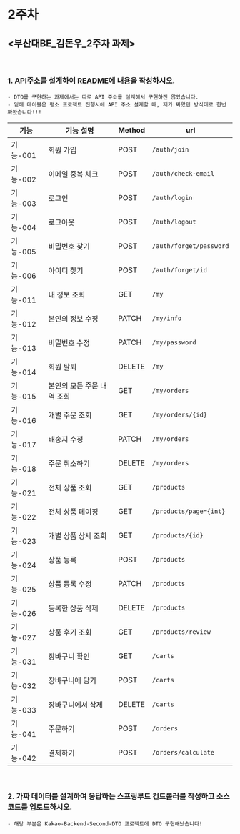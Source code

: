 
# 2주차


## **<부산대BE_김돈우_2주차 과제>**
<br>

### 1. API주소를 설계하여 README에 내용을 작성하시오.

```
- DTO를 구현하는 과제에서는 따로 API 주소를 설계해서 구현하진 않았습니다.
- 밑에 테이블은 평소 프로젝트 진행시에 API 주소 설계할 때, 제가 짜왔던 방식대로 한번 짜봤습니다!!!
```

| 기능     | 기능 설명           | Method | url                   |
|--------|-----------------|--------|-----------------------|
| 기능-001 | 회원 가입           | POST   | `/auth/join`          |
| 기능-002 | 이메일 중복 체크       | POST   | `/auth/check-email`   |
| 기능-003 | 로그인             | POST   | `/auth/login`         |
| 기능-004 | 로그아웃            | POST   | `/auth/logout`        |
| 기능-005 | 비밀번호 찾기         | POST   | `/auth/forget/password` |
| 기능-006 | 아이디 찾기          | POST   | `/auth/forget/id`     |
| 기능-011 | 내 정보 조회         | GET    | `/my`                 |
| 기능-012 | 본인의 정보 수정       | PATCH  | `/my/info`            |
| 기능-013 | 비밀번호 수정         | PATCH  | `/my/password`        |
| 기능-014 | 회원 탈퇴           | DELETE | `/my`                 |
| 기능-015 | 본인의 모든 주문 내역 조회 | GET    | `/my/orders`          |
| 기능-016 | 개별 주문 조회        | GET    | `/my/orders/{id}`     |
| 기능-017 | 배송지 수정          | PATCH  | `/my/orders`          |
| 기능-018 | 주문 취소하기         | DELETE | `/my/orders`          |
| 기능-021 | 전체 상품 조회        | GET    | `/products`           |
| 기능-022 | 전체 상품 페이징       | GET    | `/products/page={int}` |
| 기능-023 | 개별 상품 상세 조회     | GET    | `/products/{id}`      |
| 기능-024 | 상품 등록           | POST   | `/products`           |
| 기능-025 | 상품 등록 수정        | PATCH  | `/products`           |
| 기능-026 | 등록한 상품 삭제	      | DELETE | `/products`           |
| 기능-027 | 상품 후기 조회        | GET    | `/products/review`    |
| 기능-031 | 장바구니 확인	        | GET    | `/carts`              |
| 기능-032 | 장바구니에 담기	       | POST   | `/carts`              |
| 기능-033 | 장바구니에서 삭제       | DELETE | `/carts`              |
| 기능-041 | 주문하기            | POST    | `/orders`             |
| 기능-042 | 결제하기            | POST    | `/orders/calculate`   |







<br>

### 2. 가짜 데이터를 설계하여 응답하는 스프링부트 컨트롤러를 작성하고 소스코드를 업로드하시오.

```
- 해당 부분은 Kakao-Backend-Second-DTO 프로젝트에 DTO 구현해놨습니다!
```

